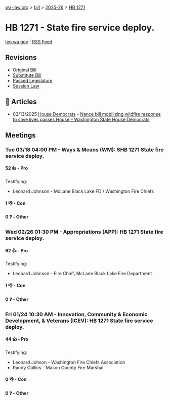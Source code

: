 [wa-law.org](/) > [bill](/bill/) > [2025-26](/bill/2025-26/) > [HB 1271](/bill/2025-26/hb/1271/)

# HB 1271 - State fire service deploy.
[leg.wa.gov](https://app.leg.wa.gov/billsummary?BillNumber=1271&Year=2025&Initiative=false) | [RSS Feed](./rss.xml)

## Revisions
* [Original Bill](1/)
* [Substitute Bill](S/)
* [Passed Legislature](S.PL/)
* [Session Law](S.SL/)

## 📰 Articles
* 03/13/2025 [House Democrats](/org/house_democrats/) - [Nance bill mobilizing wildfire response to save lives passes House – Washington State House Democrats](https://housedemocrats.wa.gov/blog/2025/03/13/nance-bill-mobilizing-wildfire-response-to-save-lives-passes-house/#:~:text=1271)

## Meetings
### Tue 03/18 04:00 PM - Ways & Means (WM): SHB 1271 State fire service deploy.
#### 52 👍 - Pro
Testifying:
* Leonard Johnson - McLane Black Lake FD / Washington Fire Chiefs

#### 1 👎 - Con

#### 0 ❓ - Other

### Wed 02/26 01:30 PM - Appropriations (APP): HB 1271 State fire service deploy.
#### 62 👍 - Pro
Testifying:
* Leonard Johnson - Fire Chief, McLane Black Lake Fire Department

#### 1 👎 - Con

#### 0 ❓ - Other

### Fri 01/24 10:30 AM - Innovation, Community & Economic Development, & Veterans (ICEV): HB 1271 State fire service deploy.
#### 44 👍 - Pro
Testifying:
* Leonard Johson - Washington Fire Chiefs Association
* Randy Collins - Mason County Fire Marshal

#### 0 👎 - Con

#### 0 ❓ - Other
